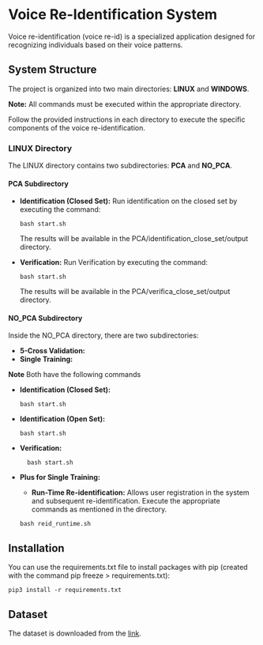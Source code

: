 # Voice Re-Identification System

Voice re-identification (voice re-id) is a specialized application designed for recognizing individuals based on their voice patterns.

## System Structure

The project is organized into two main directories: **LINUX** and **WINDOWS**.

**Note:** All commands must be executed within the appropriate directory.

Follow the provided instructions in each directory to execute the specific components of the voice re-identification.

### LINUX Directory

  The LINUX directory contains two subdirectories: **PCA** and **NO_PCA**.
  
  #### PCA Subdirectory
  - **Identification (Closed Set):** Run identification on the closed set by executing the command:
    ```
    bash start.sh
    ```
    The results will be available in the PCA/identification_close_set/output directory.
  
  - **Verification:** Run Verification by executing the command:
    ```
    bash start.sh
    ```
    The results will be available in the PCA/verifica_close_set/output directory.


  #### NO_PCA Subdirectory
  Inside the NO_PCA directory, there are two subdirectories:
  - **5-Cross Validation:**
  - **Single Training:**

  **Note** Both have the following commands
    
  - **Identification (Closed Set):** 
    ```
    bash start.sh
    ```
  - **Identification (Open Set):**
    ```
    bash start.sh
    ```
  - **Verification:**
    ```
      bash start.sh
    ```

- **Plus for Single Training:**

  - **Run-Time Re-identification:**
  Allows user registration in the system and subsequent re-identification. Execute the appropriate commands as mentioned in the directory.
  ```
  bash reid_runtime.sh
  ```

## Installation

You can use the requirements.txt file to install packages with pip (created with the command pip freeze > requirements.txt):
``` 
pip3 install -r requirements.txt
```

## Dataset

The dataset is downloaded from the [link](https://github.com/soerenab/AudioMNIST/tree/master).


